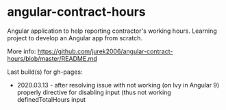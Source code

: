 # angular-contract-hours
Angular application to help reporting contractor's working hours. Learning project to develop an Angular app from scratch.

More info: https://github.com/jurek2006/angular-contract-hours/blob/master/README.md

Last build(s) for gh-pages:
- 2020.03.13 - after resolving issue with not working (on Ivy in Angular 9) properly directive for disabling input (thus not working definedTotalHours input
